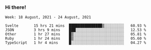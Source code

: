 ### Hi there!

<!--START_SECTION:waka-->
```text
Week: 18 August, 2021 - 24 August, 2021

Svelte       15 hrs 21 mins  ███████████████▒░░░░░░░░░   60.93 % 
JSON         3 hrs 9 mins    ███░░░░░░░░░░░░░░░░░░░░░░   12.53 % 
Other        1 hr 27 mins    █▒░░░░░░░░░░░░░░░░░░░░░░░   05.81 % 
Ruby         1 hr 24 mins    █▒░░░░░░░░░░░░░░░░░░░░░░░   05.60 % 
TypeScript   1 hr 4 mins     █░░░░░░░░░░░░░░░░░░░░░░░░   04.27 % 
```
<!--END_SECTION:waka-->
